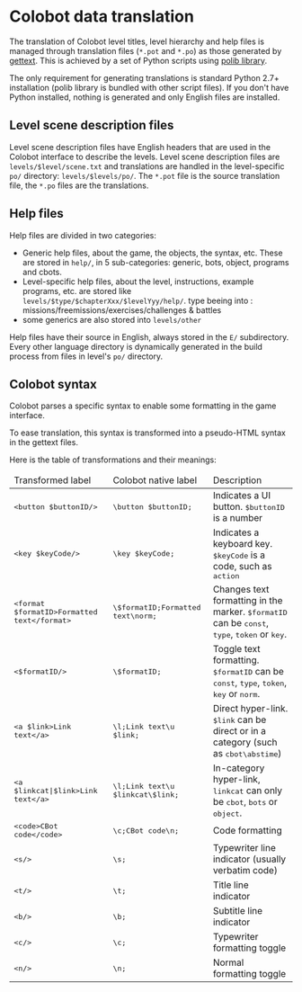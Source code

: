 # Colobot data translation

The translation of Colobot level titles, level hierarchy and help files
is managed through translation files (`*.pot` and `*.po`) as those generated by
[gettext](https://www.gnu.org/software/gettext/). This is achieved by
a set of Python scripts using [polib library](https://pypi.python.org/pypi/polib).

The only requirement for generating translations is standard Python 2.7+ installation
(polib library is bundled with other script files). If you don't have Python
installed, nothing is generated and only English files are installed.

## Level scene description files

Level scene description files have English headers that are used in the
Colobot interface to describe the levels. Level scene description files
are `levels/$level/scene.txt` and translations are handled in the
level-specific `po/` directory: `levels/$levels/po/`. The `*.pot` file is the
source translation file, the `*.po` files are the translations.

## Help files

Help files are divided in two categories:
 * Generic help files, about the game, the objects, the syntax, etc. These
   are stored in `help/`, in 5 sub-categories: generic, bots, object, programs
   and cbots.
 * Level-specific help files, about the level, instructions, example
   programs, etc. are stored like `levels/$type/$chapterXxx/$levelYyy/help/`.
    type beeing into : missions/freemissions/exercises/challenges & battles
 * some generics are also stored into `levels/other`


Help files have their source in English, always stored in the `E/`
subdirectory. Every other language directory is dynamically generated
in the build process from files in level's `po/` directory.

## Colobot syntax

Colobot parses a specific syntax to enable some formatting in the game
interface.

To ease translation, this syntax is transformed into a pseudo-HTML
syntax in the gettext files.

Here is the table of transformations and their meanings:

<table>
 <thead>
  <tr>
    <td>Transformed label</td>
    <td>Colobot native label</td>
    <td>Description</td>
  </tr>
 </thead>
 <tbody>
  <tr>
    <td><tt>&lt;button $buttonID/&gt;</tt></td>
    <td><tt>\button $buttonID;</tt></td>
    <td>Indicates a UI button. <tt>$buttonID</tt> is a number</td>
  </tr>
  <tr>
    <td><tt>&lt;key $keyCode/&gt;</tt></td>
    <td><tt>\key $keyCode;</tt></td>
    <td>Indicates a keyboard key. <tt>$keyCode</tt> is a code, such as <tt>action</tt></td>
  </tr>
  <tr>
    <td><tt>&lt;format $formatID&gt;Formatted text&lt;/format&gt;</tt></td>
    <td><tt>\$formatID;Formatted text\norm;</tt></td>
    <td>Changes text formatting in the marker. <tt>$formatID</tt> can be <tt>const</tt>, <tt>type</tt>, <tt>token</tt> or <tt>key</tt>.</td>
  </tr>
  <tr>
    <td><tt>&lt;$formatID/&gt;</tt></td>
    <td><tt>\$formatID;</tt></td>
    <td>Toggle text formatting. <tt>$formatID</tt> can be <tt>const</tt>, <tt>type</tt>, <tt>token</tt>, <tt>key</tt> or <tt>norm</tt>.</td>
  </tr>
  <tr>
    <td><tt>&lt;a $link&gt;Link text&lt;/a&gt;</tt></td>
    <td><tt>\l;Link text\u $link;</tt></td>
    <td>Direct hyper-link. <tt>$link</tt> can be direct or in a category (such as <tt>cbot\abstime</tt>)</td>
  </tr>
  <tr>
    <td><tt>&lt;a $linkcat|$link&gt;Link text&lt;/a&gt;</tt></td>
    <td><tt>\l;Link text\u $linkcat\$link;</tt></td>
    <td>In-category hyper-link, <tt>linkcat</tt> can only be <tt>cbot</tt>, <tt>bots</tt> or <tt>object</tt>.</td>
  </tr>
  <tr>
    <td><tt>&lt;code&gt;CBot code&lt;/code&gt;</tt></td>
    <td><tt>\c;CBot code\n;</tt></td>
    <td>Code formatting</td>
  </tr>
  <tr>
    <td><tt>&lt;s/&gt;</tt></td>
    <td><tt>\s;</tt></td>
    <td>Typewriter line indicator (usually verbatim code)</td>
  </tr>
  <tr>
    <td><tt>&lt;t/&gt;</tt></td>
    <td><tt>\t;</tt></td>
    <td>Title line indicator</td>
  </tr>
  <tr>
    <td><tt>&lt;b/&gt;</tt></td>
    <td><tt>\b;</tt></td>
    <td>Subtitle line indicator</td>
  </tr>
  <tr>
    <td><tt>&lt;c/&gt;</tt></td>
    <td><tt>\c;</tt></td>
    <td>Typewriter formatting toggle</td>
  </tr>
  <tr>
    <td><tt>&lt;n/&gt;</tt></td>
    <td><tt>\n;</tt></td>
    <td>Normal formatting toggle</td>
 </tbody>
</table>

